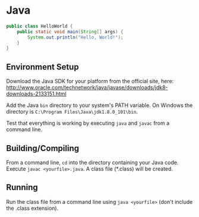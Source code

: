 # Java

```java
public class HelloWorld {
    public static void main(String[] args) {
        System.out.println("Hello, World!");
    }
}
```

## Environment Setup

Download the Java SDK for your platform from the official site, here: http://www.oracle.com/technetwork/java/javase/downloads/jdk8-downloads-2133151.html

Add the Java `bin` directory to your system's PATH variable.  On Windows the directory is `C:\Program Files\Java\jdk1.8.0_101\bin`.

Test that everything is working by executing `java` and `javac` from a command line.

## Building/Compiling

From a command line, `cd` into the directory containing your Java code.  Execute `javac <yourfile>.java`.  A class file (*.class) will be created.

## Running

Run the class file from a command line using `java <yourfile>` (don't include the .class extension).
